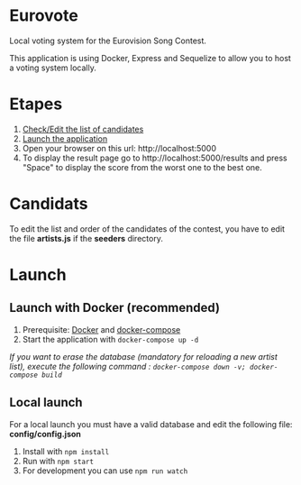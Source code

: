 # Eurovote

Local voting system for the Eurovision Song Contest.

This application is using Docker, Express and Sequelize to allow you to host a voting system locally.

# Etapes

1. [Check/Edit the list of candidates](#Candidates)
2. [Launch the application](#Launch)
3. Open your browser on this url: http://localhost:5000
4. To display the result page go to http://localhost:5000/results and press "Space" to display the score from the worst one to the best one.

# Candidats

To edit the list and order of the candidates of the contest, you have to edit the file **artists.js** if the **seeders** directory.

# Launch

## Launch with Docker (recommended)

1. Prerequisite: [Docker](https://www.docker.com/get-started) and [docker-compose](https://docs.docker.com/compose/install/)
2. Start the application with `docker-compose up -d`

_If you want to erase the database (mandatory for reloading a new artist list), execute the following command : `docker-compose down -v; docker-compose build`_

## Local launch

For a local launch you must have a valid database and edit the following file: **config/config.json**

1. Install with `npm install`
2. Run with `npm start`
3. For development you can use `npm run watch`
